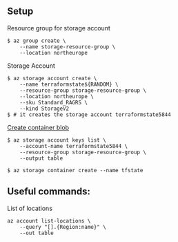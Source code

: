
## Setup 


Resource group for storage account

```
$ az group create \
    --name storage-resource-group \
    --location northeurope
```

Storage Account

```
$ az storage account create \
    --name terraformstate${RANDOM} \
    --resource-group storage-resource-group \
    --location northeurope \
    --sku Standard_RAGRS \
    --kind StorageV2
$ # it creates the storage account terraformstate5844
```

[Create container blob](https://docs.microsoft.com/en-us/azure/storage/blobs/storage-quickstart-blobs-cli)

```
$ az storage account keys list \
    --account-name terraformstate5844 \
    --resource-group storage-resource-group \
    --output table
```

```
$ az storage container create --name tfstate
```

## Useful commands:

List of locations

```
az account list-locations \
    --query "[].{Region:name}" \
    --out table
```